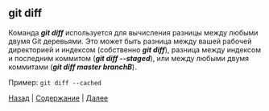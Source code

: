 ## **git diff**
Команда ***git diff*** используется для вычисления разницы между любыми двумя Git деревьями. Это может быть разница между вашей рабочей директорией и индексом (собственно ***git diff***), разница между индексом и последним коммитом (***git diff --staged***), или между любыми двумя коммитами (***git diff master branchB***).

Пример: `git diff --cached`

[Назад](./cmd_git_commit.md) | [Содержание](./readme.md) | [Далее](./cmd_git_difftool.md)